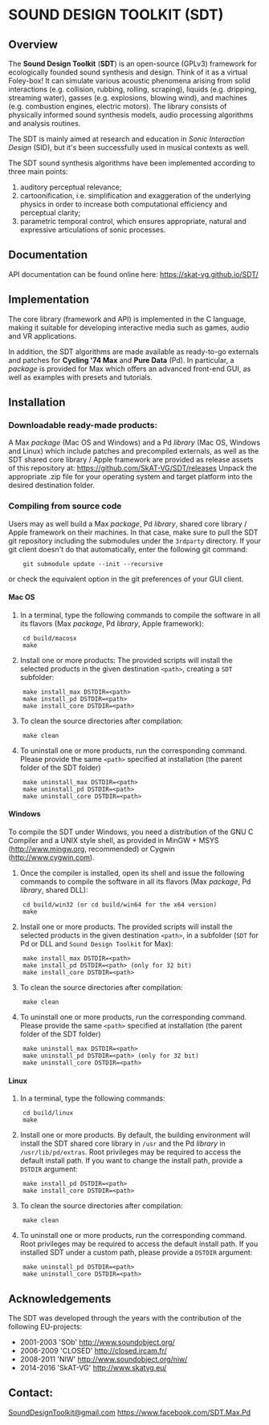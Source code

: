 # SOUND DESIGN TOOLKIT (SDT)


## Overview
The **Sound Design Toolkit** (**SDT**) is an open-source (GPLv3) framework for
ecologically founded sound synthesis and design. Think of it as a virtual
Foley-box!
It can simulate various acoustic phenomena arising from solid interactions
(e.g. collision, rubbing, rolling, scraping), liquids (e.g. dripping, streaming
water), gasses (e.g. explosions, blowing wind), and machines (e.g. combustion
engines, electric motors).
The library consists of physically informed sound synthesis models, audio
processing algorithms and analysis routines.

The SDT is mainly aimed at research and education in *Sonic Interaction Design*
(SID), but it's been successfully used in musical contexts as well.

The SDT sound synthesis algorithms have been implemented according to three main
points:
1. auditory perceptual relevance;
2. cartoonification, i.e. simplification and exaggeration of the underlying
physics in order to increase both computational efficiency and perceptual
clarity;
3. parametric temporal control, which ensures appropriate, natural and
expressive articulations of sonic processes.


## Documentation
API documentation can be found online here:
https://skat-vg.github.io/SDT/


## Implementation
The core library (framework and API) is implemented in the C language, making it
suitable for developing interactive media such as games, audio and VR
applications.

In addition, the SDT algorithms are made available as ready-to-go externals and
patches for **Cycling '74 Max** and **Pure Data** (Pd). In particular, a
*package* is provided for Max which offers an advanced front-end GUI, as well as
examples with presets and tutorials.


## Installation

### Downloadable ready-made products:
A Max *package* (Mac OS and Windows) and a Pd *library* (Mac OS, Windows and
Linux) which include patches and precompiled externals, as well as the SDT
shared core library / Apple framework are provided as release assets of this
repository at: https://github.com/SkAT-VG/SDT/releases
Unpack the appropriate .zip file for your operating system and target platform
into the desired destination folder.

### Compiling from source code
Users may as well build a Max *package*, Pd *library*, shared core library /
Apple framework on their machines. In that case, make sure to pull the SDT git
repository including the submodules under the `3rdparty` directory. If your
git client doesn't do that automatically, enter the following git command:
```
	git submodule update --init --recursive
```
or check the equivalent option in the git preferences of your GUI client.

#### Mac OS
1. In a terminal, type the following commands to compile the software in all its
flavors (Max *package*, Pd *library*, Apple framework):
```
	cd build/macosx
	make
```
2. Install one or more products: The provided scripts will install the selected
products in the given destination `<path>`, creating a `SDT` subfolder:
```
	make install_max DSTDIR=<path>
	make install_pd DSTDIR=<path>
	make install_core DSTDIR=<path>
```
3. To clean the source directories after compilation:
```
	make clean
```
4. To uninstall one or more products, run the corresponding command.
Please provide the same `<path>` specified at installation (the parent
folder of the SDT folder)
```
	make uninstall_max DSTDIR=<path>
	make uninstall_pd DSTDIR=<path>
	make uninstall_core DSTDIR=<path>
```

#### Windows
To compile the SDT under Windows, you need a distribution of the GNU C Compiler
and a UNIX style shell, as provided in MinGW + MSYS (http://www.mingw.org,
recommended) or Cygwin (http://www.cygwin.com).

1. Once the compiler is installed, open its shell and issue the following
commands to compile the software in all its flavors (Max *package*, Pd
*library*, shared DLL):
```
	cd build/win32 (or cd build/win64 for the x64 version)
	make
```
2. Install one or more products. The provided scripts will install the selected
products in the given destination `<path>`, in a subfolder (`SDT` for Pd or DLL
and `Sound Design Toolkit` for Max):
```
	make install_max DSTDIR=<path>
	make install_pd DSTDIR=<path> (only for 32 bit)
	make install_core DSTDIR=<path>
```
3. To clean the source directories after compilation:
```
	make clean
```
4. To uninstall one or more products, run the corresponding command.
Please provide the same `<path>` specified at installation (the parent
folder of the SDT folder)
```
	make uninstall_max DSTDIR=<path>
	make uninstall_pd DSTDIR=<path> (only for 32 bit)
	make uninstall_core DSTDIR=<path>
```

#### Linux
1. In a terminal, type the following commands:
```
	cd build/linux
	make
```
2. Install one or more products. By default, the building environment will
install the SDT shared core library in `/usr` and the Pd *library* in
`/usr/lib/pd/extras`. Root privileges may be required to access the
default install path.
If you want to change the install path, provide a `DSTDIR` argument:
```
	make install_pd DSTDIR=<path>
	make install_core DSTDIR=<path>
```
3. To clean the source directories after compilation:
```
	make clean
```
4. To uninstall one or more products, run the corresponding command. Root
privileges may be required to access the default install path. If you
installed SDT under a custom path, please provide a `DSTDIR` argument:
```
	make uninstall_pd DSTDIR=<path>
	make uninstall_core DSTDIR=<path>
```

## Acknowledgements
The SDT was developed through the years with the contribution of the following
EU-projects:
 - 2001-2003 'SOb' http://www.soundobject.org/
 - 2006-2009 'CLOSED' http://closed.ircam.fr/
 - 2008-2011 'NIW' http://www.soundobject.org/niw/
 - 2014-2016 'SkAT-VG' http://www.skatvg.eu/


## Contact:
SoundDesignToolkit@gmail.com
https://www.facebook.com/SDT.Max.Pd
